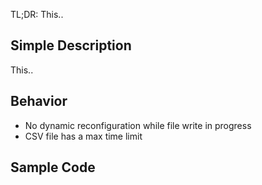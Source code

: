 TL;DR: This..

## Simple Description
This..


## Behavior
- No dynamic reconfiguration while file write in progress
- CSV file has a max time limit

## Sample Code
